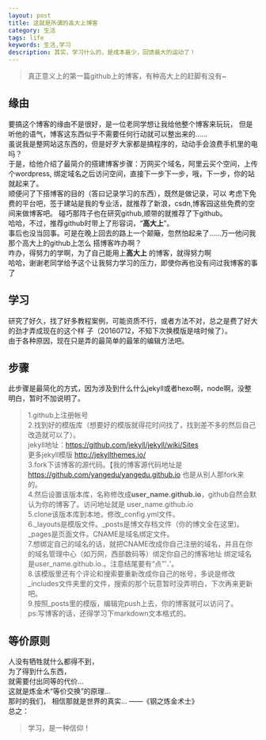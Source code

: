```yaml
---
layout: post
title: 这就是所谓的高大上博客
category: 生活
tags: life
keywords: 生活,学习
description: 其实，学习什么的，是成本最少，回馈最大的运动了！
---
```

  
> 真正意义上的第一篇github上的博客，有种高大上的赶脚有没有~

## 缘由

  要搞这个博客的缘由不是很好，是一位老同学想让我给他整个博客来玩玩，
  但是听他的语气，博客这东西似乎不需要任何行动就可以整出来的……  
  虽说我是整网站这东西的，但是好歹大家都是搞程序的，动动手会浪费手机里的电吗？  
  于是，给他介绍了最简介的搭建博客步骤：万网买个域名，阿里云买个空间，上传个wordpress,
  绑定域名之后访问空间，直接下一步下一步，哦，下一步，你的站就起来了。  
  顺便问了下搭博客的目的（答曰记录学习的东西），既然是做记录，可以
  考虑下免费的平台吧，签于建站是我的专业活，就推荐了新浪，csdn,博客园这些免费的空间来做博客吧。
  碰巧那阵子也在研究github,顺带的就推荐了下github。  
  哈哈，不过，推荐github时带上了形容词，“**高大上**”。  
  事后也没当回事。可是在晚上回去的路上一个颠簸，忽然怕起来了……万一他问我那个高大上的github上怎么
  搭博客咋办啊？  
  咋办，得努力的学啊，为了自己能用上**高大上** 的博客，就得努力啊  
  哈哈，谢谢老同学给予这个让我努力学习的压力，即使你再也没有问过我博客的事了
  
## 学习
  研究了好久，找了好多教程案例，可能资质不行，或者方法不对，总之是费了好大的劲才弄成现在的这个样
  子（20160712，不知下次换模版是啥时候了）。  
  由于各种原因，现在只是弄的最简单的最笨的编辑方法吧。  
 
 
## 步骤
  此步骤是最简化的方式，因为涉及到什么什么jekyll或者hexo啊，node啊，没整明白，暂时不加说明了。  
> 1.github上注册帐号  
> 2.找到好的模版库（想要好的模版就得花时间找了，找到差不多的然后自己改造就可以了）。  
> jekyll地址：https://github.com/jekyll/jekyll/wiki/Sites  
> 更多jekyll模版  http://jekyllthemes.io/  
> 3.fork下该博客的源代码。【我的博客源代码地址是 https://github.com/yangedu/yangedu.github.io  也是从别人那fork来的。  
> 4.然后设置该版本库，名称修改成**user_name.github.io**，github自然会默认为你的博客了。访问地址就是 user_name.github.io  
> 5.clone该版本库到本地，修改_config.yml文件。  
> 6._layouts是模版文件。_posts是博文存档文件（你的博文全在这里)。_pages是页面文件。CNAME是域名绑定文件。  
> 7.想绑定自己的域名的话，就把CNAME改成你自己注册的域名，并且在你的域名管理中心（如万网，西部数码等）绑定你自己的博客地址
绑定域名是user_name.github.io.。注意结尾要有“点”'**.**'。  
> 8.该模版里还有个评论和搜索要重新改成你自己的帐号，多说是修改_includes文件夹里的文件，搜索的那个玩意暂时没弄明白，下次再来更新吧。  
> 9.按照_posts里的模版，编辑完push上去，你的博客就可以访问了。  
> ps:写博客的话，还得学习下markdown文本格式的。  

## 等价原则  

人没有牺牲就什么都得不到，  
为了得到什么东西，  
就需要付出同等的代价...  
这就是炼金术“等价交换”的原理...  
那时的我们，
相信那就是世界的真实...
——《钢之炼金术士》  
总之：
> 学习，是一种信仰！